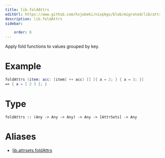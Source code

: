 ```yaml
---
title: lib.foldAttrs
editUrl: https://www.github.com/hsjobeki/nixpkgs/blob/migrated/lib/attrsets.nix#L508C5
description: lib.foldAttrs
sidebar:

    order: 8
---
```


Apply fold functions to values grouped by key.

# Example

```nix
foldAttrs (item: acc: [item] ++ acc) [] [{ a = 2; } { a = 3; }]
=> { a = [ 2 3 ]; }
```

# Type

```
foldAttrs :: (Any -> Any -> Any) -> Any -> [AttrSets] -> Any
```


# Aliases

- [lib.attrsets.foldAttrs](/nix-doc-comments/reference/lib/attrsets/lib-attrsets-foldattrs)



